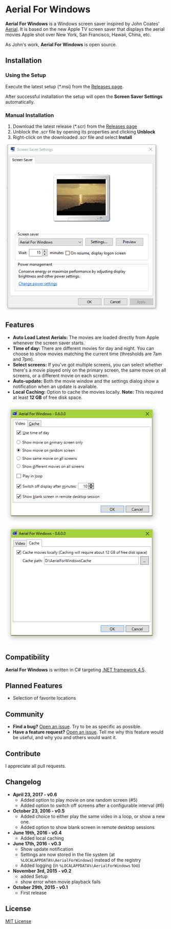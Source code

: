 # Aerial For Windows

**Aerial For Windows** is a Windows screen saver inspired by John Coates' [Aerial](https://github.com/JohnCoates/Aerial). It is based on the new Apple TV screen saver that displays the aerial movies Apple shot over New York, San Francisco, Hawaii, China, etc.

As John's work, **Aerial For Windows** is open source.

## Installation

### Using the Setup

Execute the latest setup (*.msi) from the [Releases page](https://github.com/thoemmi/AerialForWindows/releases).

After successful installation the setup will open the **Screen Saver Settings** automatically.

### Manual Installation

1. Download the latest release (*.scr) from the [Releases page](https://github.com/thoemmi/AerialForWindows/releases)
2. Unblock the *.scr* file by opening its properties and clicking **Unblock**
3. Right-click on the downloaded *.scr* file and select **Install** 

![Screen Saver Settings](assets/ScreenSaverSettings.gif)

## Features

* **Auto Load Latest Aerials:** The movies are loaded directly from Apple whenever the screen saver starts.
* **Time of day:** There are different movies for day and night. You can choose to show movies matching the current time (thresholds are 7am and 7pm). 
* **Select screens:** If you've got multiple screens, you can select whether there's a movie played only on the primary screen, the same move on all screens, or a different movie on each screen.
* **Auto-update:** Both the movie window and the settings dialog show a notification when an update is available.
* **Local Caching:** Option to cache the movies locally. **Note:** This required at least **12 GB** of free disk space.

![Screen Saver Settings Page 1](assets/SettingsPage1.png)![Screen Saver Settings Page 2](assets/SettingsPage2.png)

## Compatibility

**Aerial For Windows** is written in C# targeting [.NET framework 4.5](https://www.microsoft.com/en-us/download/details.aspx?id=30653).

## Planned Features

* Selection of favorite locations 

## Community

* **Find a bug?** [Open an issue](https://github.com/thoemmi/AerialForWindows/issues/new). Try to be as specific as possible.
* **Have a feature request?** [Open an issue](https://github.com/thoemmi/AerialForWindows/issues/new). Tell me why this feature would be useful, and why you and others would want it.

## Contribute

I appreciate all pull requests.

## Changelog

* **April 23, 2017 - v0.6**
  * Added option to play movie on one random screen (#5)
  * Added option to switch off screens after a configurable interval (#6)
* **October 23, 2016 - v0.5**
  * Added choice to either play the same video in a loop, or show a new one.
  * Added option to show blank screen in remote desktop sessions
* **June 19th, 2016 - v0.4**
  * Added local caching
* **June 17th, 2016 - v0.3**
  * Show update notification
  * Settings are now stored in the file system (at `%LOCALAPPDATA%\AerialForWindows`) instead of the registry
  * Added logging (in `%LOCALAPPDATA%\AerialForWindows` too) 
* **November 3rd, 2015 - v0.2**
  * added Setup
  * show error when movie playback fails
* **October 29th, 2015 - v0.1**
  * First release

## License

[MIT License](license.txt)
